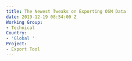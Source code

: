 ```yaml
---
title: The Newest Tweaks on Exporting OSM Data
date: 2019-12-19 08:54:00 Z
Working Group:
- Technical
Country:
- 'Global '
Project:
- Export Tool
---
```


